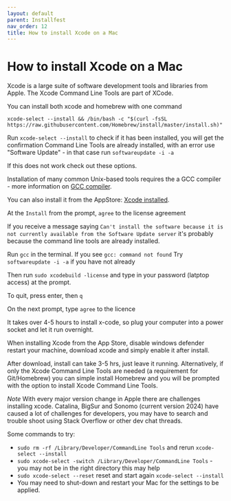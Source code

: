 ```yaml
---
layout: default
parent: Installfest
nav_order: 12
title: How to install Xcode on a Mac
---
```


#  How to install Xcode on a Mac

Xcode is a large suite of software development tools and libraries from Apple.  The Xcode Command Line Tools are part of XCode. 

You can install both xcode and homebrew with one command
```
xcode-select --install && /bin/bash -c "$(curl -fsSL https://raw.githubusercontent.com/Homebrew/install/master/install.sh)"
```

Run `xcode-select --install` to check if it has been installed, you will get the confirmation Command Line Tools are already installed, with an error use "Software Update" - in that case run ```softwareupdate -i -a```

If this does not work check out these options.

Installation of many common Unix-based tools requires the a GCC compiler - more information on [GCC compiler](https://en.wikipedia.org/wiki/GNU_Compiler_Collection). 

You can also install it from the AppStore: [Xcode installed](https://itunes.apple.com/us/app/xcode/id497799835?ls=1&mt=12). 

At the `Install` from the prompt,  `agree` to the license agreement

If you receive a message saying `Can't install the software because it is not currently available from the Software Update server` it's probably because the command line tools are already installed.

Run `gcc` in the terminal. If you see `gcc: command not found` 
Try ```softwareupdate -i -a``` if you have not already

Then run `sudo xcodebuild -license` and type in your password (latptop access) at the prompt.

To quit, press enter, then `q`

On the next prompt, type `agree` to the licence 

It takes over 4-5 hours to install x-code, so plug your computer into a power socket and let it run overnight.

When installing Xcode from the App Store, disable windows defender restart your machine, download xcode and simply enable it after install. 

After download, install can take 3-5 hrs, just leave it running. Alternatively, if only the Xcode Command Line Tools are needed (a requirement for Git/Homebrew) you can simple install Homebrew and you will be prompted with the option to install Xcode Command Line Tools.

_Note_
With every major version change in Apple there are challenges installing xcode. Catalina, BigSur and Sonomo (current version 2024) have caused a lot of challenges for developers, you may have to search and trouble shoot using Stack Overflow or other dev chat threads.

Some commands to try:
- `sudo rm -rf /Library/Developer/CommandLine Tools` and rerun `xcode-select --install`
- `sudo xcode-select -switch /Library/Developer/CommandLine Tools` - you may not be in the right directory this may help
- `sudo xcode-select --reset` reset and start again `xcode-select --install`
- You may need to shut-down and restart your Mac for the settings to be applied.

